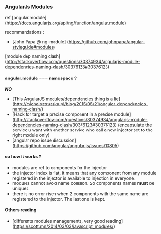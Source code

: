 ### AngularJs Modules

ref [angular.module] (https://docs.angularjs.org/api/ng/function/angular.module)

recommandations :
- [John Papa @ ng-module] (https://github.com/johnpapa/angular-styleguide#modules)

[module dep naming clash] (http://stackoverflow.com/questions/30374934/angularjs-module-dependencies-naming-clash/30376123#30376123)

#### angular.module === namespace ?

***NO***

- [This AngularJS modules/dependencies thing is a lie] (http://michalostruszka.pl/blog/2015/05/21/angular-dependencies-naming-clash/)
- [Hack for target a precise component in a precise module] (http://stackoverflow.com/questions/30374934/angularjs-module-dependencies-naming-clash/30376123#30376123)
(encapsulate the service u want with another service who call a new injector set to the right module only)
- [angular repo issue discussion] (https://github.com/angular/angular.js/issues/10805)

#### so how it works ?

- modules are ref to components for the injector.
- the injector index is flat, it means that any component from any module registered in the injector is available to injection in everyone.
- modules cannot avoid name collision. So components names **must** be uniques.
- there is no error risen when 2 components with the same name are registered to the injector. The last one is kept.

#### Others reading
- [differents modules managements, very good reading] (https://scott.mn/2014/03/03/javascript_modules/)

